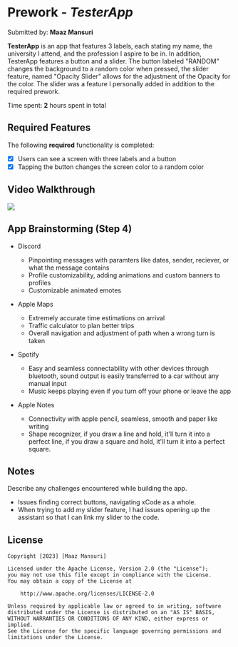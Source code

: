 # Prework - *TesterApp*

Submitted by: **Maaz Mansuri**

**TesterApp** is an app that features 3 labels, each stating my name, the university I attend, and the profession I aspire to be in. In addition, TesterApp features a button and a slider. The button labeled "RANDOM" changes the background to a random color when pressed, the slider feature, named "Opacity Slider" allows for the adjustment of the Opacity for the color. The slider was a feature I personally added in addition to the required prework.  

Time spent: **2** hours spent in total

## Required Features

The following **required** functionality is completed:

- [x] Users can see a screen with three labels and a button
- [x] Tapping the button changes the screen color to a random color
 
## Video Walkthrough

<div>
    <a href="https://www.loom.com/share/c4ca195d3b6d442599b4bc404d087144">
    </a>
    <a href="https://www.loom.com/share/c4ca195d3b6d442599b4bc404d087144">
      <img style="max-width:300px;" src="https://cdn.loom.com/sessions/thumbnails/c4ca195d3b6d442599b4bc404d087144-with-play.gif">
    </a>
  </div>

## App Brainstorming (Step 4)
- Discord
    - Pinpointing messages with paramters like dates, sender, reciever, or what the message contains
    - Profile customizability, adding animations and custom banners to profiles
    - Customizable animated emotes
- Apple Maps
    - Extremely accurate time estimations on arrival
    - Traffic calculator to plan better trips
    - Overall navigation and adjustment of path when a wrong turn is taken
    
- Spotify
    - Easy and seamless connectability with other devices through bluetooth, sound output is easily transferred to a car without any manual input
    - Music keeps playing even if you turn off your phone or leave the app
    
- Apple Notes
    - Connectivity with apple pencil, seamless, smooth and paper like writing
    - Shape recognizer, if you draw a line and hold, it'll turn it into a perfect line, if you draw a square and hold, it'll turn it into a perfect square.

## Notes

Describe any challenges encountered while building the app.
- Issues finding correct buttons, navigating xCode as a whole. 
- When trying to add my slider feature, I had issues opening up the assistant so that I can link my slider to the code. 
## License

    Copyright [2023] [Maaz Mansuri]

    Licensed under the Apache License, Version 2.0 (the "License");
    you may not use this file except in compliance with the License.
    You may obtain a copy of the License at

        http://www.apache.org/licenses/LICENSE-2.0

    Unless required by applicable law or agreed to in writing, software
    distributed under the License is distributed on an "AS IS" BASIS,
    WITHOUT WARRANTIES OR CONDITIONS OF ANY KIND, either express or implied.
    See the License for the specific language governing permissions and
    limitations under the License.
